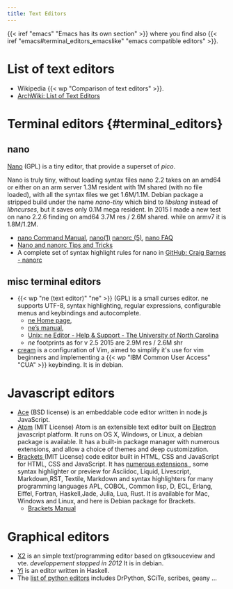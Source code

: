 ```yaml
---
title: Text Editors
---
```


{{< iref "emacs" "Emacs has its own section" >}}
where you find also {{< iref "emacs#terminal_editors_emacslike" "emacs compatible editors" >}}.

# List of text editors
-   Wikipedia {{< wp "Comparison of text editors" >}}.
-   [ArchWiki: List of Text Editors
    ](https://wiki.archlinux.org/index.php/List_of_applications#Text_editors)

# Terminal editors {#terminal_editors}
## nano
[Nano](http://www.nano-editor.org/) (GPL) <a name="nano"></a>
is a tiny editor, that provide a superset of _pico_.

Nano is truly tiny, without loading syntax files nano 2.2 takes
on an amd64 or either on an arm server 1.3M resident with 1M  shared (with no file loaded),
with all the syntax files we get 1.6M/1.1M. Debian package a stripped build under the name
_nano-tiny_ which bind to _libslang_ instead of _libncurses_,
but it saves only 0.1M mega resident.
In 2015 I made a new test on nano 2.2.6 finding on amd64 3.7M res /
2.6M shared. while on armv7 it is 1.8M/1.2M.

-    [nano Command Manual](http://www.nano-editor.org/dist/latest/nano.html),
     [nano(1)](http://www.nano-editor.org/dist/latest/nano.1.html)
     [nanorc (5)](http://www.nano-editor.org/dist/latest/nanorc.5.html),
     [nano FAQ](http://www.nano-editor.org/dist/latest/faq.html)
-    [Nano and nanorc Tips and Tricks
     ](http://www.if-not-true-then-false.com/2009/tuning-nano-text-editor-with-nanorc/)
-    A complete set of syntax highlight rules for nano in
     [GitHub: Craig Barnes - nanorc](https://github.com/craigbarnes/nanorc)


## misc terminal editors
-   {{< wp "ne (text editor)"  "ne" >}} (GPL)
    is a small curses editor. ne supports UTF-8, syntax highlighting,
    regular expressions, configurable menus and keybindings and autocomplete.
    -   [ne Home page](http://ne.di.unimi.it/),
    -   [ne’s manual](http://ne.di.unimi.it/docs/index.html),
    -   [Unix: ne Editor - Help & Support - The University of North Carolina
        ](http://help.unc.edu/help/unix-ne-editor/)
    -   _ne_ footprints as for v 2.5 2015 are 2.9M res / 2.6M shr
-   [cream](http://cream.sourceforge.net/)
    is a configuration of  Vim, aimed to simplify it's use for vim
    beginners and implementing a {{< wp "IBM Common User Access"  "CUA" >}}
    keybinding. It is in debian.

# Javascript editors
-   [Ace](https://ace.c9.io/) (BSD license)
    is an embeddable code editor written in node.js JavaScript.
-   [Atom](https://atom.io/) (MIT License)
    Atom is an extensible text editor built on [Electron
    ](https://github.com/electron/electron) javascript platform.
    It runs on OS X, Windows, or Linux, a debian package is available.
    It has a built-in package manager with numerous extensions, and
    allow a choice of themes and deep customization.
-   [Brackets
    ](http://brackets.io/)
    (MIT License)
    code editor built in HTML, CSS and JavaScript for HTML, CSS and
    JavaScript. It has [numerous extensions
    ](https://brackets-registry.aboutweb.com/),
    some syntax highlighter or preview for Asciidoc,  Liquid, Livescript, Markdown,RST,
    Textile, Markdown and syntax highlighters
    for many programming languages APL, COBOL, Common lisp, D, ECL, Erlang, Eiffel,
    Fortran, Haskell,Jade, Julia, Lua, Rust.
    It is available for Mac, Windows and Linux, and here is Debian
    package for Brackets.
    -   [Brackets Manual
        ](https://github.com/adobe/brackets/wiki/How-to-Use-Brackets)


# Graphical editors
-   [X2](http://gtk-apps.org/content/show.php?content=145463)
    is an simple text/programming editor based on gtksouceview and
    vte. _developpement stopped in 2012_ It is in debian.
-   [Yi](http://www.haskell.org/haskellwiki/Yi) is an editor written in Haskell.
-   The [list of python editors](https://wiki.python.org/moin/PythonEditors)
    includes  DrPython, SCiTe, scribes, geany ...


<!-- Local Variables: -->
<!-- mode: markdown -->
<!-- ispell-local-dictionary: "english" -->
<!-- End: -->
